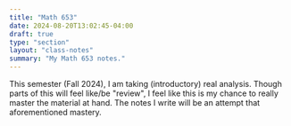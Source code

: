 ```yaml
---
title: "Math 653"
date: 2024-08-20T13:02:45-04:00
draft: true
type: "section"
layout: "class-notes"
summary: "My Math 653 notes."
---
```


This semester (Fall 2024), I am taking (introductory) real analysis.
Though parts of this will feel like/be "review", I feel like this is my chance to really master the material at hand. 
The notes I write will be an attempt that aforementioned mastery.





